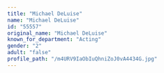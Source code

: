 ```yaml
---
title: "Michael DeLuise"
name: "Michael DeLuise"
id: "55557"
original_name: "Michael DeLuise"
known_for_department: "Acting"
gender: "2"
adult: "false"
profile_path: "/m4URV9IaObIuQhniZoJ0vA4434G.jpg"
---
```

